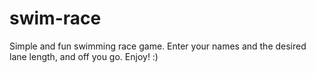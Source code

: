 # swim-race
Simple and fun swimming race game. Enter your names and the desired lane length, and off you go. Enjoy! :)
